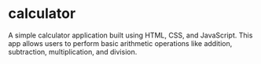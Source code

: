 # calculator
A simple calculator application built using HTML, CSS, and JavaScript. This app allows users to perform basic arithmetic operations like addition, subtraction, multiplication, and division.
